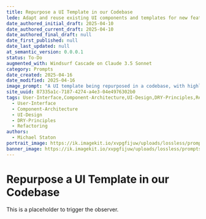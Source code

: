 ```yaml
---
title: Repurpose a UI Template in our Codebase
lede: Adapt and reuse existing UI components and templates for new features
date_authored_initial_draft: 2025-04-10
date_authored_current_draft: 2025-04-10
date_authored_final_draft: null
date_first_published: null
date_last_updated: null
at_semantic_version: 0.0.0.1
status: To-Do
augmented_with: Windsurf Cascade on Claude 3.5 Sonnet
category: Prompts
date_created: 2025-04-16
date_modified: 2025-04-16
image_prompt: "A UI template being repurposed in a codebase, with highlighted reusable components, a code editor view, and a preview pane showing the adapted interface. The design is collaborative, modular, and developer-focused."
site_uuid: 87335a1c-7187-4274-a4e3-04e4976302b0
tags: User-Interface,Component-Architecture,UI-Design,DRY-Principles,Refactoring
  - User-Interface
  - Component-Architecture
  - UI-Design
  - DRY-Principles
  - Refactoring
authors:
  - Michael Staton
portrait_image: https://ik.imagekit.io/xvpgfijuw/uploads/lossless/prompts/user-interface/2025-05-05_portrait_image_Repurpose-a-UI-Template-in-our-Codebase_a124688f-d4cd-4211-ad06-2bc9a65b7b65_67tWVrwWJ.webp
banner_image: https://ik.imagekit.io/xvpgfijuw/uploads/lossless/prompts/user-interface/2025-05-05_banner_image_Repurpose-a-UI-Template-in-our-Codebase_f56163db-6ae9-4e4d-a812-5fe3e8ecc1c7_TDvW5l393.webp
---
```

# Repurpose a UI Template in our Codebase

This is a placeholder to trigger the observer.